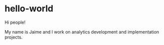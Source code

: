 # hello-world
Hi people! 

My name is Jaime and I work on analytics development and implementation projects. 
